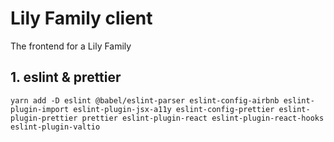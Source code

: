 # Lily Family client

The frontend for a Lily Family

## 1. eslint & prettier

```
yarn add -D eslint @babel/eslint-parser eslint-config-airbnb eslint-plugin-import eslint-plugin-jsx-a11y eslint-config-prettier eslint-plugin-prettier prettier eslint-plugin-react eslint-plugin-react-hooks eslint-plugin-valtio
```
